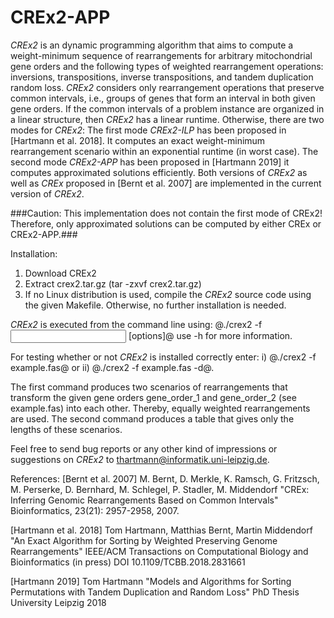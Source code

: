 # CREx2-APP
*CREx2* is an dynamic programming algorithm that aims to compute a weight-minimum sequence of rearrangements for arbitrary mitochondrial gene orders and the following types of weighted rearrangement operations: inversions, transpositions, inverse transpositions, and tandem duplication random loss. *CREx2* considers only rearrangement operations that preserve common intervals, i.e., groups of genes that form an interval in both given gene orders. If the common intervals of a problem instance are organized in a linear structure, then *CREx2* has a linear runtime. Otherwise, there are two modes for *CREx2*: The first mode *CREx2-ILP* has been proposed in [Hartmann et al. 2018]. It computes an exact weight-minimum rearrangement scenario within an exponential runtime (in worst case). The second mode *CREx2-APP* has been proposed in [Hartmann 2019] it computes approximated solutions efficiently. Both versions of *CREx2* as well as *CREx* proposed in [Bernt et al. 2007] are implemented in the current version of *CREx2*. 

###Caution: This implementation does not contain the first mode of CREx2! Therefore, only approximated solutions can be computed by either CREx or CREx2-APP.###

Installation:
1. Download CREx2
2. Extract crex2.tar.gz (tar -zxvf crex2.tar.gz)
3. If no Linux distribution is used, compile the *CREx2* source code using the given Makefile. Otherwise, no further installation is needed.

*CREx2* is executed from the command line using:
@./crex2 -f <input file> [options]@
use -h for more information. 

For testing whether or not *CREx2* is installed correctly enter:
i) @./crex2 -f example.fas@ or
ii) @./crex2 -f example.fas -d@.

The first command produces two scenarios of rearrangements that transform the given gene orders gene_order_1 and gene_order_2 (see example.fas) into each other. Thereby, equally weighted rearrangements are used. The second command produces a table that gives only the lengths of these scenarios.

Feel free to send bug reports or any other kind of impressions or suggestions on *CREx2* to thartmann@informatik.uni-leipzig.de.

References:
[Bernt et al. 2007]
M. Bernt, D. Merkle, K. Ramsch, G. Fritzsch, M. Perserke, D. Bernhard, M. Schlegel, P. Stadler, M. Middendorf
"CREx: Inferring Genomic Rearrangements Based on Common Intervals"
Bioinformatics, 23(21): 2957-2958, 2007. 

[Hartmann et al. 2018]
Tom Hartmann, Matthias Bernt, Martin Middendorf
"An Exact Algorithm for Sorting by Weighted Preserving Genome Rearrangements"
IEEE/ACM Transactions on Computational Biology and Bioinformatics (in press)
DOI 10.1109/TCBB.2018.2831661

[Hartmann 2019]
Tom Hartmann
"Models and Algorithms for Sorting Permutations with Tandem Duplication and Random Loss"
PhD Thesis
University Leipzig 2018
